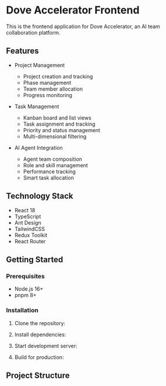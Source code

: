 # Dove Accelerator Frontend

This is the frontend application for Dove Accelerator, an AI team collaboration platform.

## Features

- Project Management
  - Project creation and tracking
  - Phase management 
  - Team member allocation
  - Progress monitoring

- Task Management 
  - Kanban board and list views
  - Task assignment and tracking
  - Priority and status management
  - Multi-dimensional filtering

- AI Agent Integration
  - Agent team composition
  - Role and skill management
  - Performance tracking
  - Smart task allocation

## Technology Stack

- React 18
- TypeScript
- Ant Design
- TailwindCSS
- Redux Toolkit
- React Router

## Getting Started

### Prerequisites

- Node.js 16+
- pnpm 8+

### Installation

1. Clone the repository:


2. Install dependencies:


3. Start development server:


4. Build for production:


## Project Structure
